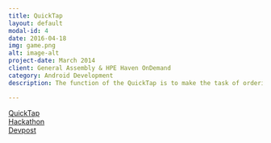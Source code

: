 ```yaml
---
title: QuickTap
layout: default
modal-id: 4
date: 2016-04-18
img: game.png
alt: image-alt
project-date: March 2014
client: General Assembly & HPE Haven OnDemand
category: Android Development
description: The function of the QuickTap is to make the task of ordering beers at a bar easier. QuickTap was another group project which was awarded 2nd place at GA & HPE's First Hackathon. The app features the use of HPEs speech recognition API to search for related beer information on BreweryDB. Additionally, the app has it's own SQLite Database allowing you to store said data for future use.

---
```


<a href = "https://github.com/chris-shum/GA-HPE-Hackathon/tree/master/QuickTap">QuickTap</a><br>
<a href = "https://community.havenondemand.com/t5/Blog/GA-HPE-Haven-OnDemand-Hackathon-an-Android-Hackathon/ba-p/2654">Hackathon</a>
<br>
<a href = "http://devpost.com/software/quicktap">Devpost</a>
